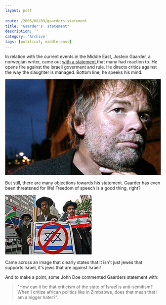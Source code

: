 ```yaml
---
layout: post

route: /2006/08/09/gaarders-statement
title: "Gaarder's  statement"
description: ''
category: 'Archive'
tags: [political, middle-east]
---
```


In relation with the current events in the Middle East, Jostein Gaarder, a
norwegian writer, came out
<a class="ph" target="_blank" rel="noopener noreferrer" href="http://www.aftenposten.no/meninger/kronikker/article1411153.ece">with
a statement </a> that many had reaction to. He opens fire against the Israeli
goverment and rule. He directs critics against the way the slaughter is managed.
Bottom line, he speeks his mind.

<img class="ph img-responsive img-rounded img-thumbnail" src="/assets/img/blog/imgb2e24e196afca8cfbffe02d46be8be06.jpg"/>

But still, there are many objections towards his statement. Gaarder has even
been threatened for life! Freedom of speech is a good thing, right?

 <img src="/assets/img/jews.jpg" alt="jews against jews" class="img-responsive img-rounded img-thumbnail"/>

Came across an image that clearly states that it isn't just jewes that supports
Israel, it's jews that are against Israel!

And to make a point, some John Doe commented Gaarders statement with:

> "How can it be that criticism of the state of Israel is anti-semitism? When I
> critize african politics like in Zimbabwe, does that mean that I am a nigger
> hater?".
